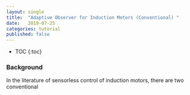 ```yaml
---
layout: single
title:  "Adaptive Observer for Induction Motors (Conventional) "
date:   2019-07-25
categories: tutorial
published: false
---
```


* TOC
{:toc}
### Background

In the literature of sensorless control of induction motors, there are two conventional 

